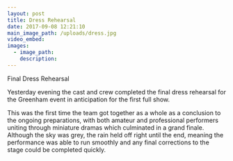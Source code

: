 ```yaml
---
layout: post
title: Dress Rehearsal
date: 2017-09-08 12:21:10
main_image_path: /uploads/dress.jpg
video_embed:
images:
  - image_path:
    description:
---
```



Final Dress Rehearsal

Yesterday evening the cast and crew completed the final dress rehearsal for the Greenham event in anticipation for the first full show.

This was the first time the team got together as a whole as a conclusion to the ongoing preparations, with both amateur and professional performers uniting through miniature dramas which culminated in a grand finale. Although the sky was grey, the rain held off right until the end, meaning the performance was able to run smoothly and any final corrections to the stage could be completed quickly.
